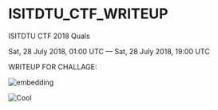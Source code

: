 # ISITDTU_CTF_WRITEUP


ISITDTU CTF 2018 Quals

Sat, 28 July 2018, 01:00 UTC — Sat, 28 July 2018, 19:00 UTC

WRITEUP FOR CHALLAGE:

![embedding](https://github.com/dn9guy3n/ISITDTU_CTF_WRITEUP/tree/master/embedding)

![Cool](https://github.com/dn9guy3n/ISITDTU_CTF_WRITEUP/tree/master/writeup_Cool)

